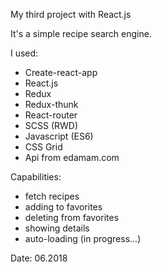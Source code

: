 My third project with React.js

It's a simple recipe search engine. 

 I used:
- Create-react-app 
- React.js 
- Redux
- Redux-thunk
- React-router
- SCSS (RWD)
- Javascript (ES6) 
- CSS Grid
- Api from edamam.com

Capabilities:
- fetch recipes
- adding to favorites
- deleting from favorites
- showing details
- auto-loading (in progress...)

Date: 06.2018
